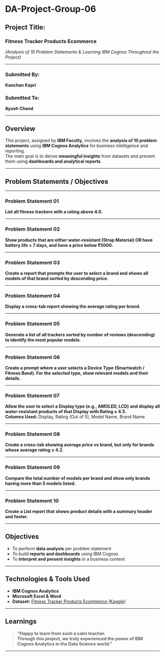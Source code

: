 #  **DA-Project-Group-06**

##  **Project Title:** 
### **Fitness Tracker Products Ecommerce**  

*(Analysis of 10 Problem Statements & Learning IBM Cognos Throughout the Project)*

---

### **Submitted By:**  
**Kanchan Kapri**

### **Submitted To:**  
**Ayush Chand**

---

##  **Overview**

This project, assigned by **IBM Faculty**, involves the **analysis of 10 problem statements** using **IBM Cognos Analytics** for business intelligence and reporting.  
The main goal is to derive **meaningful insights** from datasets and present them using **dashboards and analytical reports**.

---

##  **Problem Statements / Objectives**

---

###  **Problem Statement 01**  
**List all fitness trackers with a rating above 4.0.**

---

###  **Problem Statement 02**  
**Show products that are either water-resistant (Strap Material) OR have battery life > 7 days, and have a price below ₹5000.**

---

###  **Problem Statement 03**  
**Create a report that prompts the user to select a brand and shows all models of that brand sorted by descending price.**

---

###  **Problem Statement 04**  
**Display a cross-tab report showing the average rating per brand.**

---

###  **Problem Statement 05**  
**Generate a list of all trackers sorted by number of reviews (descending) to identify the most popular models.**

---

###  **Problem Statement 06**  
**Create a prompt where a user selects a Device Type (Smartwatch / Fitness Band). For the selected type, show relevant models and their details.**

---

###  **Problem Statement 07**  
**Allow the user to select a Display type (e.g., AMOLED, LCD) and display all water-resistant products of that Display with Rating ≥ 4.5.**  
**Columns Used:** Display, Rating (Out of 5), Model Name, Brand Name  

---

###  **Problem Statement 08**  
**Create a cross-tab showing average price vs brand, but only for brands whose average rating ≥ 4.2.**

---

###  **Problem Statement 09**  
**Compare the total number of models per brand and show only brands having more than 5 models listed.**

---

###  **Problem Statement 10**  
**Create a List report that shows product details with a summary header and footer.**

---

##  **Objectives**

- To perform **data analysis** per problem statement  
- To build **reports and dashboards** using IBM Cognos  
- To **interpret and present insights** in a business context  

---

##  **Technologies & Tools Used**

- **IBM Cognos Analytics**  
- **Microsoft Excel & Word**  
- **Dataset:** [Fitness Tracker Products Ecommerce (Kaggle)](https://www.kaggle.com/datasets/devsubhash/fitness-trackers-products-ecommerce)

---

##  **Learnings**

> **“Happy to learn from such a calm teacher.  
Through this project, we truly experienced the power of IBM Cognos Analytics in the Data Science world.”**

---
